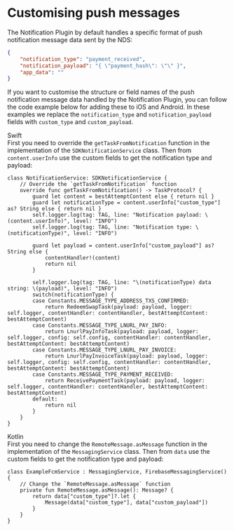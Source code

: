 # Customising push messages

The Notification Plugin by default handles a specific format of push notification message data sent by the NDS:
```json
{
    "notification_type": "payment_received",
    "notification_payload": "{ \"payment_hash\": \"\" }",
    "app_data": ""
}
```

If you want to customise the structure or field names of the push notification message data handled by the Notification Plugin, you can follow the code example below for adding these to iOS and Android. In these examples we replace the `notification_type` and `notification_payload` fields with `custom_type` and `custom_payload`.

<custom-tabs category="lang">
<div slot="title">Swift</div>
<section>
First you need to override the <code>getTaskFromNotification</code> function in the implementation of the <code>SDKNotificationService</code> class. Then from <code>content.userInfo</code> use the custom fields to get the notification type and payload:

```swift,ignore
class NotificationService: SDKNotificationService {
    // Override the `getTaskFromNotification` function 
    override func getTaskFromNotification() -> TaskProtocol? {
        guard let content = bestAttemptContent else { return nil }
        guard let notificationType = content.userInfo["custom_type"] as? String else { return nil }
        self.logger.log(tag: TAG, line: "Notification payload: \(content.userInfo)", level: "INFO")
        self.logger.log(tag: TAG, line: "Notification type: \(notificationType)", level: "INFO")
        
        guard let payload = content.userInfo["custom_payload"] as? String else {
            contentHandler!(content)
            return nil
        }
        
        self.logger.log(tag: TAG, line: "\(notificationType) data string: \(payload)", level: "INFO")
        switch(notificationType) {
        case Constants.MESSAGE_TYPE_ADDRESS_TXS_CONFIRMED:
            return RedeemSwapTask(payload: payload, logger: self.logger, contentHandler: contentHandler, bestAttemptContent: bestAttemptContent)
        case Constants.MESSAGE_TYPE_LNURL_PAY_INFO:
            return LnurlPayInfoTask(payload: payload, logger: self.logger, config: self.config, contentHandler: contentHandler, bestAttemptContent: bestAttemptContent)
        case Constants.MESSAGE_TYPE_LNURL_PAY_INVOICE:
            return LnurlPayInvoiceTask(payload: payload, logger: self.logger, config: self.config, contentHandler: contentHandler, bestAttemptContent: bestAttemptContent)
        case Constants.MESSAGE_TYPE_PAYMENT_RECEIVED:
            return ReceivePaymentTask(payload: payload, logger: self.logger, contentHandler: contentHandler, bestAttemptContent: bestAttemptContent)
        default:
            return nil
        }
    }
}
```

</section>
<div slot="title">Kotlin</div>
<section>
First you need to change the <code>RemoteMessage.asMessage</code> function in the implementation of the <code>MessagingService</code> class. Then from <code>data</code> use the custom fields to get the notification type and payload:

```kotlin,ignore
class ExampleFcmService : MessagingService, FirebaseMessagingService() {
    // Change the `RemoteMessage.asMessage` function
    private fun RemoteMessage.asMessage(): Message? {
        return data["custom_type"]?.let {
            Message(data["custom_type"], data["custom_payload"])
        }
    }
}
```

</section>
</custom-tabs>
